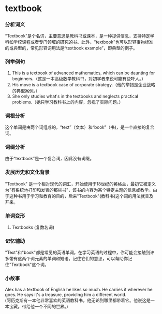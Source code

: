 # textbook

### 分析词义

  

“Textbook”是个名词，主要意思是教科书或课本，是一种提供信息，支持特定学科如学校课程或者专门领域的研究的书。此外，“textbook”也可以形容事物标准的或典型的，常见形容词用法是“textbook example”，即典型的例子。

  

### 列举例句

  

1.  This is a textbook of advanced mathematics, which can be daunting for beginners.（这是一本高级数学教科书，对初学者来说可能有些吓人。）
2.  His move is a textbook case of corporate strategy.（他的举措是企业战略的典型案例。）
3.  She only studies what's in the textbooks and neglects practical problems.（她只学习教科书上的内容，忽视了实际问题。）

  

### 词根分析

  

这个单词是由两个词组成的，“text”（文本）和“book”（书)，是一个直接的复合词。

  

### 词缀分析

  

由于“textbook”是一个复合词，因此没有词缀。

  

### 发展历史和文化背景

  

"Textbook" 是一个相对现代的词汇，开始使用于18世纪的英格兰，最初它被定义为"有系统地打印和发表的那些书"，该书的内容为某个特定主题的信息或教学。由于这种书用于学习和教育的目的，后来"Textbook"(教科书)这个词的用法就普及开来。

  

### 单词变形

  

1.  Textbooks (复数名词)

  

### 记忆辅助

  

"Text"和"book"都是常见的英语单词，在学习英语的过程中，你可能会接触到许多带有这两个词元素的单词和短语。记住它们的意思，可以帮助你记住"Textbook"这个词。

  

### 小故事

  

Alex has a textbook of English he likes so much. He carries it wherever he goes. He says it's a treasure, providing him a different world.  
(阿历克斯有一本他非常喜欢的英语教科书。他无论到哪里都带着它。他说这是一本宝藏，带给他一个不同的世界。)
